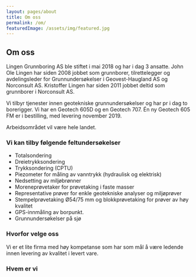 ```yaml
---
layout: pages/about
title: Om oss
permalink: /om/
featuredImage: /assets/img/featured.jpg
---
```


## Om oss

Lingen Grunnboring AS ble stiftet i mai 2018 og har i dag 3 ansatte. John Ole Lingen har siden 2008 jobbet som grunnborer, tilrettelegger og avdelingsleder for Grunnundersøkelser i Geovest-Haugland AS og Norconsult AS. Kristoffer Lingen har siden 2011 jobbet deltid som grunnborer i Norconsult AS.

Vi tilbyr tjenester innen geotekniske grunnundersøkelser og har pr i dag to borerigger. Vi har en Geotech 605D og en Geotech 707. Én ny Geotech 605 FM er i bestilling, med levering november 2019.

Arbeidsområdet vil være hele landet.

### Vi kan tilby følgende feltundersøkelser
- Totalsondering
- Dreietrykksondering
- Trykksondering (CPTU)
- Piezometer for måling av vanntrykk (hydraulisk og elektrisk)
- Nedsetting av miljøbrønner
- Moreneprøvetaker for prøvetaking i faste masser
- Representative prøver for enkle geotekniske analyser og miljøprøver
- Stempelprøvetaking Ø54/75 mm og blokkprøvetaking for prøver av høy kvalitet
- GPS-innmåling av borpunkt.
- Grunnundersøkelser på sjø

### Hvorfor velge oss
Vi er et lite firma med høy kompetanse som har som mål å være ledende innen levering av kvalitet i levert vare.

### Hvem er vi
